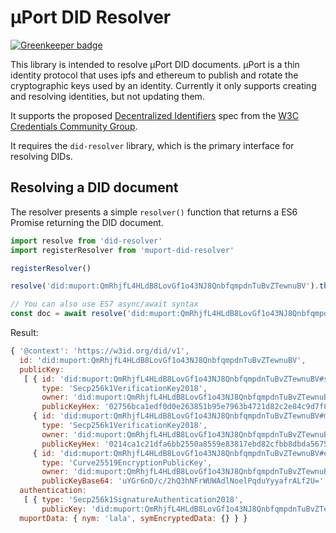# µPort DID Resolver

[![Greenkeeper badge](https://badges.greenkeeper.io/3box/muport-did-resolver.svg)](https://greenkeeper.io/)

This library is intended to resolve µPort DID documents. µPort is a thin identity protocol that uses ipfs and ethereum to publish and rotate the cryptographic keys used by an identity. Currently it only supports creating and resolving identities, but not updating them.

It supports the proposed [Decentralized Identifiers](https://w3c-ccg.github.io/did-spec/) spec from the [W3C Credentials Community Group](https://w3c-ccg.github.io).

It requires the `did-resolver` library, which is the primary interface for resolving DIDs.

## Resolving a DID document

The resolver presents a simple `resolver()` function that returns a ES6 Promise returning the DID document.

```js
import resolve from 'did-resolver'
import registerResolver from 'muport-did-resolver'

registerResolver()

resolve('did:muport:QmRhjfL4HLdB8LovGf1o43NJ8QnbfqmpdnTuBvZTewnuBV').then(doc => console.log)

// You can also use ES7 async/await syntax
const doc = await resolve('did:muport:QmRhjfL4HLdB8LovGf1o43NJ8QnbfqmpdnTuBvZTewnuBV')
```
Result:
```js
{ '@context': 'https://w3id.org/did/v1',
  id: 'did:muport:QmRhjfL4HLdB8LovGf1o43NJ8QnbfqmpdnTuBvZTewnuBV',
  publicKey:
   [ { id: 'did:muport:QmRhjfL4HLdB8LovGf1o43NJ8QnbfqmpdnTuBvZTewnuBV#signingKey',
       type: 'Secp256k1VerificationKey2018',
       owner: 'did:muport:QmRhjfL4HLdB8LovGf1o43NJ8QnbfqmpdnTuBvZTewnuBV',
       publicKeyHex: '02756bca1edf0d0e263851b95e7963b4721d82c2e84c9d7f8a380f899dff8f721c' },
     { id: 'did:muport:QmRhjfL4HLdB8LovGf1o43NJ8QnbfqmpdnTuBvZTewnuBV#managementKey',
       type: 'Secp256k1VerificationKey2018',
       owner: 'did:muport:QmRhjfL4HLdB8LovGf1o43NJ8QnbfqmpdnTuBvZTewnuBV',
       publicKeyHex: '0214ca1c21dfa6bb2550a8559e83817ebd82cfbb8dbda56757f4c0517dde9c52ff' },
     { id: 'did:muport:QmRhjfL4HLdB8LovGf1o43NJ8QnbfqmpdnTuBvZTewnuBV#encryptionKey',
       type: 'Curve25519EncryptionPublicKey',
       owner: 'did:muport:QmRhjfL4HLdB8LovGf1o43NJ8QnbfqmpdnTuBvZTewnuBV',
       publicKeyBase64: 'uYGr6nD/c/2hQ3hNFrWUWAdlNoelPqduYyyafrALf2U=' } ],
  authentication:
   [ { type: 'Secp256k1SignatureAuthentication2018',
       publicKey: 'did:muport:QmRhjfL4HLdB8LovGf1o43NJ8QnbfqmpdnTuBvZTewnuBV#signingKey' } ],
  muportData: { nym: 'lala', symEncryptedData: {} } }
```

